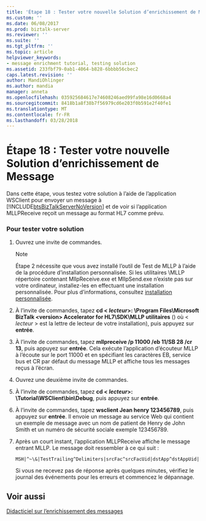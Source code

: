 ```yaml
---
title: 'Étape 18 : Tester votre nouvelle Solution d’enrichissement de Message | Documents Microsoft'
ms.custom: ''
ms.date: 06/08/2017
ms.prod: biztalk-server
ms.reviewer: ''
ms.suite: ''
ms.tgt_pltfrm: ''
ms.topic: article
helpviewer_keywords:
- message enrichment tutorial, testing solution
ms.assetid: 233fbf79-0ab1-4064-b828-6bbbb56cbec2
caps.latest.revision: ''
author: MandiOhlinger
ms.author: mandia
manager: anneta
ms.openlocfilehash: 035925684617e74608246aed99fa98e16d0668a4
ms.sourcegitcommit: 8418b1a8f38b7f56979cd6e203f0b591e2f40fe1
ms.translationtype: MT
ms.contentlocale: fr-FR
ms.lasthandoff: 03/28/2018
---
```

# <a name="step-18-test-your-new-message-enrichment-solution"></a>Étape 18 : Tester votre nouvelle Solution d’enrichissement de Message
Dans cette étape, vous testez votre solution à l’aide de l’application WSClient pour envoyer un message à [!INCLUDE[btsBizTalkServerNoVersion](../../includes/btsbiztalkservernoversion-md.md)] et de voir si l’application MLLPReceive reçoit un message au format HL7 comme prévu.  
  
### <a name="to-test-your-solution"></a>Pour tester votre solution  
  
1.  Ouvrez une invite de commandes.  
  
    > [!NOTE]
    >  Étape 2 nécessite que vous avez installé l’outil de Test de MLLP à l’aide de la procédure d’installation personnalisée. Si les utilitaires \MLLP répertoire contenant MllpReceive.exe et MllpSend.exe n’existe pas sur votre ordinateur, installez-les en effectuant une installation personnalisée. Pour plus d’informations, consultez [installation personnalisée](http://msdn.microsoft.com/library/e55c86e1-af63-49ba-8510-d177e1b96692).  
  
2.  À l’invite de commandes, tapez **cd \< *lecteur*\>: \Program Files\Microsoft BizTalk \<version\> Accelerator for HL7\SDK\MLLP utilitaires** () où \< *lecteur* \> est la lettre de lecteur de votre installation), puis appuyez sur **entrée**.  
  
3.  À l’invite de commandes, tapez **mllpreceive /p 11000 /eb 11/SB 28 /cr 13**, puis appuyez sur **entrée**. Cela exécute l’application d’écouteur MLLP à l’écoute sur le port 11000 et en spécifiant les caractères EB, service bus et CR par défaut du message MLLP et affiche tous les messages reçus à l’écran.  
  
4.  Ouvrez une deuxième invite de commandes.  
  
5.  À l’invite de commandes, tapez **cd \< *lecteur*\>: \Tutorial\WSClient\bin\Debug**, puis appuyez sur **entrée**.  
  
6.  À l’invite de commandes, tapez **wsclient Jean henry 123456789**, puis appuyez sur **entrée**. Il envoie un message au service Web qui contient un exemple de message avec un nom de patient de Henry de John Smith et un numéro de sécurité sociale exemple 123456789.  
  
7.  Après un court instant, l’application MLLPReceive affiche le message entrant MLLP. Le message doit ressembler à ce qui suit :  
  
    ```  
    MSH|^~\&|TestTrailing^Delimiters|srcFac^srcFacUid|dstApp^dstAppUid|dstFac^dstFacUid|200307092343|sec|ADT^A04|msgid2134|P|2.2PID|||123456789||smith^john  
    ```  
  
     Si vous ne recevez pas de réponse après quelques minutes, vérifiez le journal des événements pour les erreurs et commencez le dépannage.  
  
## <a name="see-also"></a>Voir aussi  
 [Didacticiel sur l’enrichissement des messages](../../adapters-and-accelerators/accelerator-hl7/message-enrichment-tutorial.md)